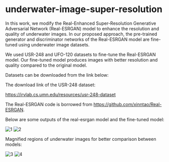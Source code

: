 # underwater-image-super-resolution

In this work, we modify the Real-Enhanced Super-Resolution Generative Adversarial Network (Real-ESRGAN) model to enhance the resolution and quality of underwater images. In our proposed approach, the pre-trained generator and discriminator networks of the Real-ESRGAN model are fine-tuned using underwater image datasets. 

We used USR-248 and UFO-120 datasets to fine-tune the Real-ESRGAN model. Our fine-tuned model produces images with better resolution and quality compared to the original model.

Datasets can be downloaded from the link below: 

The download link of the USR-248 dataset:

https://irvlab.cs.umn.edu/resources/usr-248-dataset

The Real-ESRGAN code is borrowed from https://github.com/xinntao/Real-ESRGAN.

Below are some outputs of the real-esrgan model and the fine-tuned model:

![1](https://user-images.githubusercontent.com/47056654/236952666-04c06073-9b52-4dad-8cfc-ebefedbc8514.jpeg)
![2](https://user-images.githubusercontent.com/47056654/236952703-ee82aaac-367c-4523-b8e9-69c3bdc6bcd2.jpeg)

Magnified regions of underwater images for better comparison between models:

![3](https://user-images.githubusercontent.com/47056654/236955946-28ecc8d2-d3b9-4849-aded-95e996d196ce.jpeg)
![4](https://user-images.githubusercontent.com/47056654/236955987-69a99c7b-35ae-4fd6-8a3e-58d01d129ab4.jpeg)
